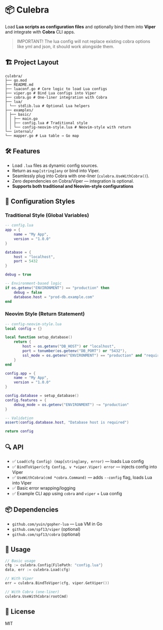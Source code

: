 # 📦 Culebra

Load **Lua scripts as configuration files** and optionally bind them into **Viper** and integrate with **Cobra** CLI apps.

> IMPORTANT! The lua config will not replace existing cobra options like yml and json, it should work alongside them.

## 🏗️ Project Layout

```
culebra/
├── go.mod
├── README.md
├── luaconf.go # Core logic to load Lua configs
├── viper.go # Bind Lua configs into Viper
├── cobra.go # One-liner integration with Cobra
├── lua/
│ └── stdlib.lua # Optional Lua helpers
├── examples/
│ ├── basic/
│ │ ├── main.go
│ │ ├── config.lua # Traditional style
│ │ └── config-neovim-style.lua # Neovim-style with return
└── internal/
└── mapper.go # Lua table → Go map
```

## 🛠️ Features

- Load `.lua` files as dynamic config sources.
- Return as `map[string]any` or bind into Viper.
- Seamlessly plug into Cobra with one-liner (`culebra.UseWithCobra()`).
- Zero dependencies on Cobra/Viper — integration is optional.
- **Supports both traditional and Neovim-style configurations**

## 📝 Configuration Styles

### Traditional Style (Global Variables)
```lua
-- config.lua
app = {
    name = "My App",
    version = "1.0.0"
}

database = {
    host = "localhost",
    port = 5432
}

debug = true

-- Environment-based logic
if os.getenv("ENVIRONMENT") == "production" then
    debug = false
    database.host = "prod-db.example.com"
end
```

### Neovim Style (Return Statement)
```lua
-- config-neovim-style.lua
local config = {}

local function setup_database()
    return {
        host = os.getenv("DB_HOST") or "localhost",
        port = tonumber(os.getenv("DB_PORT") or "5432"),
        ssl_mode = os.getenv("ENVIRONMENT") == "production" and "require" or "disable"
    }
end

config.app = {
    name = "My App",
    version = "1.0.0"
}

config.database = setup_database()
config.features = {
    debug_mode = os.getenv("ENVIRONMENT") ~= "production"
}

-- Validation
assert(config.database.host, "Database host is required")

return config
```

## 🔍 API

- ✅ `Load(cfg Config) (map[string]any, error)` — loads Lua config
- ✅ `BindToViper(cfg Config, v *viper.Viper) error` — injects config into Viper
- ✅ `UseWithCobra(cmd *cobra.Command)` — adds `--config` flag, loads Lua into Viper
- ✅ Basic error wrapping/logging
- ✅ Example CLI app using `cobra` and `viper` + Lua config

## 📦 Dependencies

- `github.com/yuin/gopher-lua` — Lua VM in Go
- `github.com/spf13/viper` (optional)
- `github.com/spf13/cobra` (optional)

## 🧪 Usage

```go
// Basic usage
cfg := culebra.Config{FilePath: "config.lua"}
data, err := culebra.Load(cfg)

// With Viper
err = culebra.BindToViper(cfg, viper.GetViper())

// With Cobra (one-liner)
culebra.UseWithCobra(rootCmd)
```

## 📝 License

MIT